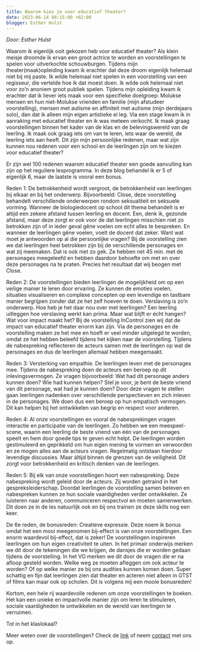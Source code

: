 ```yaml
---
title: Waarom kies je voor educatief theater?
date: 2023-06-14 08:15:00 +02:00
blogger: Esther Hulst
---
```


*Door: Esther Hulst*

Waarom ik eigenlijk ooit gekozen heb voor educatief theater? Als klein meisje droomde ik ervan een groot actrice te worden en voorstellingen te spelen voor uitverkochte schouwburgen. Tijdens mijn theater(maak)opleiding kwam ik erachter dat deze droom eigenlijk helemaal niet bij mij paste. Ik wilde helemaal niet spelen in een voorstelling van een regisseur, die vertelde hoe ik dat moest doen. Ik wilde ook helemaal niet voor zo’n anoniem groot publiek spelen. Tijdens mijn opleiding kwam ik erachter dat ik liever iets maak voor een specifieke doelgroep: Molukse mensen en hun niet-Molukse vrienden en familie (mijn afstudeer voorstelling), mensen met autisme en affiniteit met autisme (mijn derdejaars solo), dan dat ik alleen mijn eigen artistieke ei leg. Via een stage kwam ik in aanraking met educatief theater en ik was meteen verkocht. Ik maak graag voorstellingen binnen het kader van de klas en de belevingswereld van de leerling. Ik maak ook graag iets om van te leren, iets waar de wereld, de leerling iets aan heeft. Dit zijn mijn persoonlijke redenen, maar wat zijn kunnen nou redenen voor een school en de leerlingen zijn om te kiezen voor educatief theater?

Er zijn wel 100 redenen waarom educatief theater een goede aanvulling kan zijn op het reguliere lesprogramma. In deze blog behandel ik er 5 of eigenlijk 6, maar de laatste is vooral een bonus.

Reden 1: De betrokkenheid wordt vergroot, de betrokkenheid van leerlingen bij elkaar en bij het onderwerp. Bijvoorbeeld: Close, deze voorstelling behandelt verschillende onderwerpen rondom seksualiteit en seksuele vorming. Wanneer de biologiedocent op school dit thema behandelt is er altijd een zekere afstand tussen leerling en docent. Een, denk ik, gezonde afstand, maar deze zorgt er ook voor de dat leerlingen misschien niet zo betrokken zijn of in ieder geval gêne voelen om echt alles te bespreken. En wanneer de leerlingen gêne voelen, voelt de docent dat zeker. Want wat moet je antwoorden op al die persoonlijke vragen? Bij de voorstelling zien we dat leerlingen heel betrokken zijn bij de verschillende personages en wat zij meemaken. Dat is ook niet zo gek. Ze hebben net 45 min. met de personages meegeleefd en hebben daardoor behoefte om met en over deze personages na te praten. Precies het resultaat dat wij beogen met Close.

Reden 2: De voorstellingen bieden leerlingen de mogelijkheid om op een veilige manier te leren door ervaring. Ze kunnen de emoties voelen, situaties visualiseren en complexe concepten op een levendige en tastbare manier begrijpen zonder dat ze het zelf hoeven te doen. Verslaving is zo’n onderwerp. Hoe heb je het daar nou over met leerlingen? Een leerling uitleggen hoe verslaving werkt kan prima. Maar wat blijft er écht hangen? Wat voor impact maakt het? Bij de voorstelling InControl zien wij dat de impact van educatief theater enorm kan zijn. Via de personages en de voorstelling maken ze het mee en hoeft er veel minder uitgelegd te worden, omdat ze het hebben beleefd tijdens het kijken naar de voorstelling. Tijdens de nabespreking reflecteren de acteurs samen met de leerlingen op wat de personages en dus de leerlingen allemaal hebben meegemaakt.

Reden 3: Versterking van empathie. De leerlingen leven met de personages mee. Tijdens de nabespreking doen de acteurs een beroep op dit inlevingsvermogen. Ze vragen bijvoorbeeld: Wat had dit personage anders kunnen doen? Wie had kunnen helpen? Stel je voor, je bent de beste vriend van dit personage, wat had je kunnen doen? Door deze vragen te stellen gaan leerlingen nadenken over verschillende perspectieven en zich inleven in de personages. We doen dus een beroep op hun empatisch vermogen. Dit kan helpen bij het ontwikkelen van begrip en respect voor anderen.

Reden 4: Al onze voorstellingen en vooral de nabesprekingen vragen interactie en participatie van de leerlingen. Zo hebben we een meespeel-scene, waarin een leerling de beste vriend van één van de personages speelt en hem door goede tips te geven echt helpt. De leerlingen worden gestimuleerd en geprikkeld om hun eigen mening te vormen en verwoorden en ze mogen alles aan de acteurs vragen. Regelmatig ontstaan hierdoor levendige discussies. Maar áltijd binnen de grenzen van de veiligheid. Dit zorgt voor betrokkenheid en kritisch denken van de leerlingen.

Reden 5: Bij elk van onze voorstellingen hoort een nabespreking. Deze nabespreking wordt geleid door de acteurs. Zij worden getraind in het gespreksleiderschap. Doordat leerlingen de voorstelling samen beleven en nabespreken kunnen ze hun sociale vaardigheden verder ontwikkelen. Ze luisteren naar anderen, communiceren respectvol en moeten samenwerken. Dit doen ze in de les natuurlijk ook en bij ons trainen ze deze skills nog een keer.

De 6e reden, de bonusreden: Creatieve expressie. Deze noem ik bonus omdat het een mooi meegenomen bij-effect is van onze voorstellingen. Een enorm waardevol bij-effect, dat is zeker! De voorstellingen inspireren leerlingen om hun eigen creativiteit te uiten. In het primair onderwijs merken we dit door de tekeningen die we krijgen, de dansjes die er worden gedaan tijdens de voorstelling. In het VO merken we dit door de vragen die er na afloop gesteld worden. Welke weg ze moeten afleggen om ook acteur te worden? Of op welke manier ze bij ons audities kunnen komen doen. Super schattig en fijn dat leerlingen zien dat theater en acteren niet alleen in GTST of films kan maar ook op scholen. Dit is volgens mij een mooie bonusreden!

Kortom, een hele rij waardevolle redenen om onze voorstellingen te boeken. Het kan een unieke en impactvolle manier zijn om leren te stimuleren, sociale vaardigheden te ontwikkelen en de wereld van leerlingen te verruimen.

Tot in het klaslokaal? 

Meer weten over de voorstellingen? Check de [link](https://www.opde1sterij.nl/theatergroep-zwerm/) of neem [contact](https://www.opde1sterij.nl/contact/) met ons op.